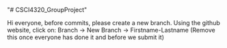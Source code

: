"# CSCI4320_GroupProject" 

Hi everyone, before commits, please create a new branch.
Using the github website, click on:
Branch -> New Branch -> Firstname-Lastname
(Remove this once everyone has done it and before we submit it)
